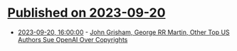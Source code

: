 # [Published on 2023-09-20](index.md)

* [2023-09-20, 16:00:00](https://yro.slashdot.org/story/23/09/20/1559201/john-grisham-george-rr-martin-other-top-us-authors-sue-openai-over-copyrights?utm_source=rss1.0mainlinkanon&utm_medium=feed) - [John Grisham, George RR Martin, Other Top US Authors Sue OpenAI Over Copyrights](https://yro.slashdot.org/story/23/09/20/1559201/john-grisham-george-rr-martin-other-top-us-authors-sue-openai-over-copyrights?utm_source=rss1.0mainlinkanon&utm_medium=feed)
